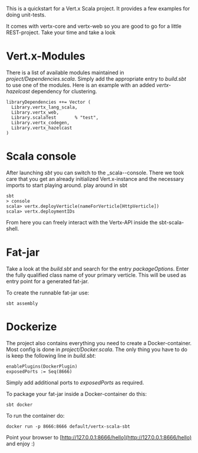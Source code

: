 This is a quickstart for a Vert.x Scala project. It provides a few examples for doing 
unit-tests.

It comes with vertx-core and vertx-web so you are good to go for a little REST-project.
Take your time and take a look 

# Vert.x-Modules

There is a list of available modules maintained in *project/Dependencies.scala*. Simply add the appropriate
entry to *build.sbt* to use one of the modules.
Here is an example with an added *vertx-hazelcast* dependency for clustering.
```
libraryDependencies ++= Vector (
  Library.vertx_lang_scala,
  Library.vertx_web,
  Library.scalaTest       % "test",
  Library.vertx_codegen,
  Library.vertx_hazelcast
)
```


# Scala console

After launching _sbt_ you can switch to the _scala--console. There we took care that you
get an already initialized Vert.x-instance and the necessary imports to start playing around.
play around in sbt
```
sbt
> console
scala> vertx.deployVerticle(nameForVerticle[HttpVerticle])
scala> vertx.deploymentIDs
```

From here you can freely interact with the Vertx-API inside the sbt-scala-shell.


# Fat-jar

Take a look at the _build.sbt_ and search for the entry _packageOptions_. Enter the fully qualified class name 
of your primary verticle. This will be used as entry point for a generated fat-jar.

To create the runnable fat-jar use:
```
sbt assembly
```

# Dockerize

The project also contains everything you need to create a Docker-container. Most config is done in
*project/Docker.scala*. The only thing you have to do is keep the following line in *build.sbt*:
```
enablePlugins(DockerPlugin)
exposedPorts := Seq(8666)
```
Simply add additional ports to *exposedPorts* as required.

To package your fat-jar inside a Docker-container do this:
```
sbt docker
```
To run the container do:
```
docker run -p 8666:8666 default/vertx-scala-sbt
```
Point your browser to [http://127.0.0.1:8666/hello](http://127.0.0.1:8666/hello) and enjoy :)
